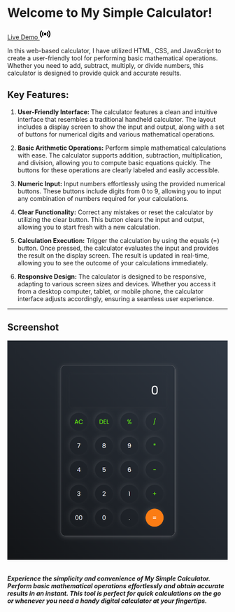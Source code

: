 # Welcome to My Simple Calculator!

[Live Demo <img src="img/live.png" width=25 height=25>](https://pureshwargonekar.github.io/Simple_Calculator/)

In this web-based calculator, I have utilized HTML, CSS, and JavaScript to create a user-friendly tool for performing basic mathematical operations. Whether you need to add, subtract, multiply, or divide numbers, this calculator is designed to provide quick and accurate results.

## Key Features:

1. **User-Friendly Interface:** The calculator features a clean and intuitive interface that resembles a traditional handheld calculator. The layout includes a display screen to show the input and output, along with a set of buttons for numerical digits and various mathematical operations.

2. **Basic Arithmetic Operations:** Perform simple mathematical calculations with ease. The calculator supports addition, subtraction, multiplication, and division, allowing you to compute basic equations quickly. The buttons for these operations are clearly labeled and easily accessible.

3. **Numeric Input:** Input numbers effortlessly using the provided numerical buttons. These buttons include digits from 0 to 9, allowing you to input any combination of numbers required for your calculations.

4. **Clear Functionality:** Correct any mistakes or reset the calculator by utilizing the clear button. This button clears the input and output, allowing you to start fresh with a new calculation.

5. **Calculation Execution:** Trigger the calculation by using the equals (=) button. Once pressed, the calculator evaluates the input and provides the result on the display screen. The result is updated in real-time, allowing you to see the outcome of your calculations immediately.

6. **Responsive Design:** The calculator is designed to be responsive, adapting to various screen sizes and devices. Whether you access it from a desktop computer, tablet, or mobile phone, the calculator interface adjusts accordingly, ensuring a seamless user experience.

<hr>

## Screenshot
<img src="img/ss.png">
<br>
<br>

***Experience the simplicity and convenience of My Simple Calculator. Perform basic mathematical operations effortlessly and obtain accurate results in an instant. This tool is perfect for quick calculations on the go or whenever you need a handy digital calculator at your fingertips.***

